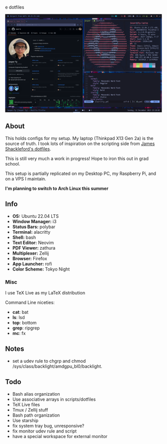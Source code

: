 e dotfiles

![screenshot](img/screenshot.png)

## About

This holds configs for my setup. My laptop (Thinkpad X13 Gen 2a) is the source of truth. I took lots of inspiration on the scripting side from [James Shackleford's dotfiles](https://github.com/tshack/dotfiles).

This is still very much a work in progress! Hope to iron this out in grad school.

This setup is partially replicated on my Desktop PC, my Raspberry Pi, and on a VPS I maintain.

**I'm planning to switch to Arch Linux this summer**

## Info

- **OS:** Ubuntu 22.04 LTS
- **Window Manager:** i3
- **Status Bars:** polybar
- **Terminal:** alacritty
- **Shell:** bash
- **Text Editor:** Neovim
- **PDF Viewer:** zathura
- **Multiplexer:** Zellij
- **Browser:** Firefox
- **App Launcher:** rofi
- **Color Scheme:** Tokyo Night

### Misc

I use TeX Live as my LaTeX distribution

Command Line niceties:
- **cat**: bat
- **ls**: lsd
- **top**: bottom 
- **grep**: ripgrep
- **mc**: fx

## Notes

- set a udev rule to chgrp and chmod /sys/class/backlight/amdgpu_bl0/backlight.

## Todo

- Bash alias organization
- Use associative arrays in scripts/dotfiles
- TeX Live files
- Tmux / Zellij stuff
- Bash path organization
- Use starship
- fix system tray bug, unresponsive?
- fix monitor udev rule and script
- have a special workspace for external monitor
